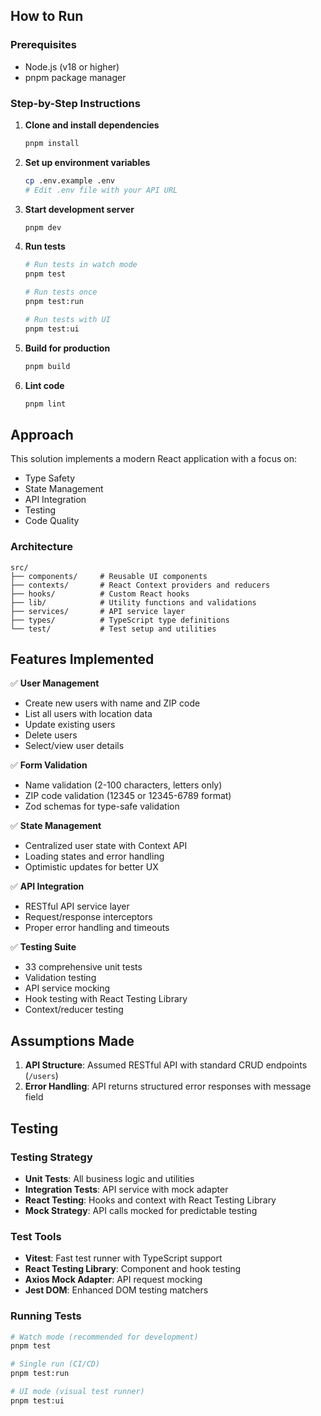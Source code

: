 ## How to Run

### Prerequisites

- Node.js (v18 or higher)
- pnpm package manager

### Step-by-Step Instructions

1. **Clone and install dependencies**

   ```bash
   pnpm install
   ```

2. **Set up environment variables**

   ```bash
   cp .env.example .env
   # Edit .env file with your API URL
   ```

3. **Start development server**

   ```bash
   pnpm dev
   ```

4. **Run tests**

   ```bash
   # Run tests in watch mode
   pnpm test

   # Run tests once
   pnpm test:run

   # Run tests with UI
   pnpm test:ui
   ```

5. **Build for production**

   ```bash
   pnpm build
   ```

6. **Lint code**
   ```bash
   pnpm lint
   ```

## Approach

This solution implements a modern React application with a focus on:

- Type Safety
- State Management
- API Integration
- Testing
- Code Quality

### Architecture

```
src/
├── components/     # Reusable UI components
├── contexts/       # React Context providers and reducers
├── hooks/          # Custom React hooks
├── lib/            # Utility functions and validations
├── services/       # API service layer
├── types/          # TypeScript type definitions
└── test/           # Test setup and utilities
```

## Features Implemented

✅ **User Management**

- Create new users with name and ZIP code
- List all users with location data
- Update existing users
- Delete users
- Select/view user details

✅ **Form Validation**

- Name validation (2-100 characters, letters only)
- ZIP code validation (12345 or 12345-6789 format)
- Zod schemas for type-safe validation

✅ **State Management**

- Centralized user state with Context API
- Loading states and error handling
- Optimistic updates for better UX

✅ **API Integration**

- RESTful API service layer
- Request/response interceptors
- Proper error handling and timeouts

✅ **Testing Suite**

- 33 comprehensive unit tests
- Validation testing
- API service mocking
- Hook testing with React Testing Library
- Context/reducer testing

## Assumptions Made

1. **API Structure**: Assumed RESTful API with standard CRUD endpoints (`/users`)
2. **Error Handling**: API returns structured error responses with message field

## Testing

### Testing Strategy

- **Unit Tests**: All business logic and utilities
- **Integration Tests**: API service with mock adapter
- **React Testing**: Hooks and context with React Testing Library
- **Mock Strategy**: API calls mocked for predictable testing

### Test Tools

- **Vitest**: Fast test runner with TypeScript support
- **React Testing Library**: Component and hook testing
- **Axios Mock Adapter**: API request mocking
- **Jest DOM**: Enhanced DOM testing matchers

### Running Tests

```bash
# Watch mode (recommended for development)
pnpm test

# Single run (CI/CD)
pnpm test:run

# UI mode (visual test runner)
pnpm test:ui
```
